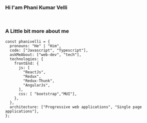 ### Hi I'am Phani Kumar Velli

<br/>

### A Little bit more about me

```
const phanivelli = {
  pronouns: "He" | "Him",
  code: ["Javascript", "Typescript"],
  askMeAbout: ["web-dev", "tech"],
  technologies: {
    frontEnd: {
      js: [
        "ReactJs",
        "Redux",
        "Redux-Thunk",
        "AngularJs",
      ],
      css: [ "bootstrap","MUI"],
    },
  },
  architecture: ["Progressive web applications", "Single page applications"],
};
```
